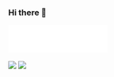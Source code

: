 ### Hi there 👋

<a href="https://github.com/27Aaron"><img src="assets/hello.svg" width="200"></a>

<a href="https://github.com/27Aaron"><img src="https://github-readme-stats.vercel.app/api?username=27aaron&show_icons=true&theme=radical" width="300" /></a>
<a href="https://github.com/27Aaron"><img src="https://github-readme-stats.vercel.app/api/top-langs?username=27aaron&show_icons=true&theme=radical" width="300" /></a>